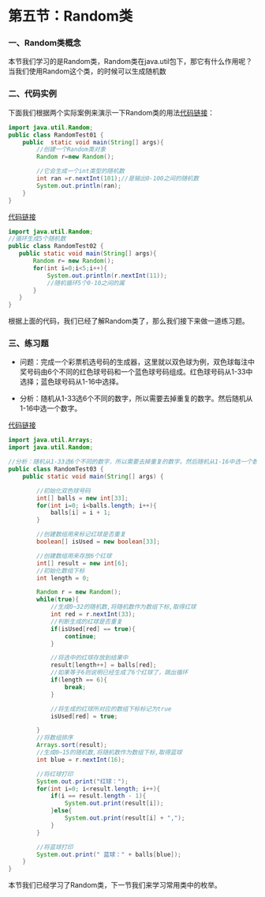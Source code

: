 # 第五节：Random类


### 一、Random类概念
本节我们学习的是Random类，Random类在java.util包下，那它有什么作用呢？  
当我们使用Random这个类，的时候可以生成随机数  

### 二、代码实例

下面我们根据两个实际案例来演示一下Random类的用法[代码链接](https://github.com/xiaozhoulee/java-examples/blob/master/06-%E5%B8%B8%E7%94%A8%E7%B1%BB/%E7%AC%AC05%E8%8A%82%EF%BC%9ARandom%E7%B1%BB/Random/RandomTest01.java)：
``` java
import java.util.Random;
public class RandomTest01 {
    public  static void main(String[] args){
        //创建一个Random类对象
        Random r=new Random();

        //它会生成一个int类型的随机数
        int ran =r.nextInt(101);//是输出0-100之间的随机数
        System.out.println(ran);
    }
}
```
[代码链接](https://github.com/xiaozhoulee/java-examples/blob/master/06-%E5%B8%B8%E7%94%A8%E7%B1%BB/%E7%AC%AC05%E8%8A%82%EF%BC%9ARandom%E7%B1%BB/Random/RandomTest02.java)
``` java
import java.util.Random;
//循环生成5个随机数
public class RandomTest02 {
   public static void main(String[] args){
       Random r= new Random();
       for(int i=0;i<5;i++){
           System.out.println(r.nextInt(11));
           //随机循环5个0-10之间的属
       }
   }
}
```
根据上面的代码，我们已经了解Random类了，那么我们接下来做一道练习题。  

### 三、练习题

* 问题：完成一个彩票机选号码的生成器，这里就以双色球为例，双色球每注中奖号码由6个不同的红色球号码和一个蓝色球号码组成。红色球号码从1-33中选择；蓝色球号码从1-16中选择。

* 分析：随机从1-33选6个不同的数字，所以需要去掉重复的数字。然后随机从1-16中选一个数字。  

[代码链接](https://github.com/xiaozhoulee/java-examples/blob/master/06-%E5%B8%B8%E7%94%A8%E7%B1%BB/%E7%AC%AC05%E8%8A%82%EF%BC%9ARandom%E7%B1%BB/Random/RandomTest03.java)

``` java
import java.util.Arrays;
import java.util.Random;

//分析：随机从1-33选6个不同的数字，所以需要去掉重复的数字。然后随机从1-16中选一个数字。
public class RandomTest03 {
    public static void main(String[] args) {

        //初始化双色球号码
        int[] balls = new int[33];
        for(int i=0; i<balls.length; i++){
            balls[i] = i + 1;
        }

        //创建数组用来标记红球是否重复
        boolean[] isUsed = new boolean[33];

        //创建数组用来存放6个红球
        int[] result = new int[6];
        //初始化数组下标
        int length = 0;

        Random r = new Random();
        while(true){
            //生成0~32的随机数,将随机数作为数组下标,取得红球
            int red = r.nextInt(33);
            //判断生成的红球是否重复
            if(isUsed[red] == true){
                continue;
            }

            //将选中的红球存放到结果中
            result[length++] = balls[red];
            //如果等于6则说明已经生成了6个红球了，跳出循环
            if(length == 6){
                break;
            }

            //将生成的红球所对应的数组下标标记为true
            isUsed[red] = true;

        }
        //将数组排序
        Arrays.sort(result);
        //生成0~15的随机数,将随机数作为数组下标,取得蓝球
        int blue = r.nextInt(16);

        //将红球打印
        System.out.print("红球：");
        for(int i=0; i<result.length; i++){
            if(i == result.length - 1){
                System.out.print(result[i]);
            }else{
                System.out.print(result[i] + ",");
            }
        }

        //将蓝球打印
        System.out.print(" 蓝球：" + balls[blue]);
    }
}
```
本节我们已经学习了Random类，下一节我们来学习常用类中的枚举。




